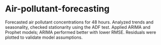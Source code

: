 # Air-pollutant-forecasting
Forecasted air pollutant concentrations for 48 hours. Analyzed trends and seasonality, checked stationarity using the ADF test. Applied ARIMA and Prophet models; ARIMA performed better with lower RMSE. Residuals were plotted to validate model assumptions.
